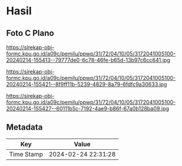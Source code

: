 # Hasil

## Foto C Plano

https://sirekap-obj-formc.kpu.go.id/a09c/pemilu/ppwp/31/72/04/10/05/3172041005100-20240214-155413--79777de0-6c78-46fe-b65d-13b97c6cc641.jpg

https://sirekap-obj-formc.kpu.go.id/a09c/pemilu/ppwp/31/72/04/10/05/3172041005100-20240214-155421--8f9ff11b-5239-4829-8a79-6fdfc9a30633.jpg

https://sirekap-obj-formc.kpu.go.id/a09c/pemilu/ppwp/31/72/04/10/05/3172041005100-20240214-155427--60111b5c-7192-4ae9-b86f-67a0b128ba09.jpg


## Metadata

| Key        | Value               |
| ---------- | ------------------- |
| Time Stamp | 2024-02-24 22:31:28 |



